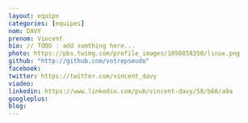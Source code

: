 ```yaml
---
layout: equipe
categories: [equipes]
nom: DAVY
prenom: Vincent
bio: // TODO : add somthing here...
photo: https://pbs.twimg.com/profile_images/1898858350/linux.png
github: "http://github.com/votrepseudo"
facebook:
twitter: https://twitter.com/vincent_davy
viadeo:
linkedin: https://www.linkedin.com/pub/vincent-davy/58/b66/a9a
googleplus:
blog: 
---
```

